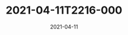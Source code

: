 ---
date: 2021-04-11
title: 2021-04-11T2216-000
hero: 2021/2021-04-11T2216-000.jpeg

# briefly describe the image…
alt: ''

# insert the closed caption text after the three-dash break…
# (include line-breaks, punctuation, and capitalization)
---